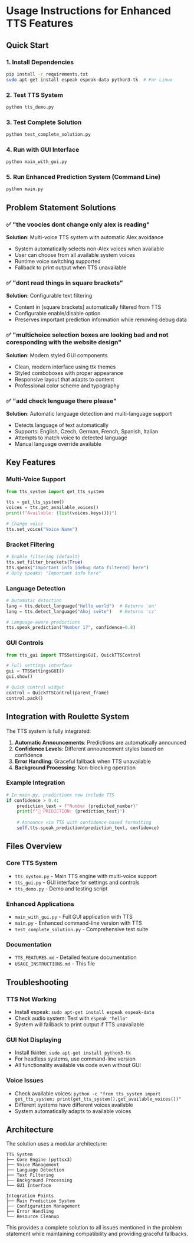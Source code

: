 # Usage Instructions for Enhanced TTS Features

## Quick Start

### 1. Install Dependencies
```bash
pip install -r requirements.txt
sudo apt-get install espeak espeak-data python3-tk  # For Linux
```

### 2. Test TTS System
```bash
python tts_demo.py
```

### 3. Test Complete Solution
```bash
python test_complete_solution.py
```

### 4. Run with GUI Interface
```bash
python main_with_gui.py
```

### 5. Run Enhanced Prediction System (Command Line)
```bash
python main.py
```

## Problem Statement Solutions

### ✅ "the voocies dont change only alex is reading"
**Solution**: Multi-voice TTS system with automatic Alex avoidance
- System automatically selects non-Alex voices when available
- User can choose from all available system voices
- Runtime voice switching supported
- Fallback to print output when TTS unavailable

### ✅ "dont read things in square brackets"
**Solution**: Configurable text filtering
- Content in [square brackets] automatically filtered from TTS
- Configurable enable/disable option
- Preserves important prediction information while removing debug data

### ✅ "multichoice selection boxes are looking bad and not coresponding with the website design"
**Solution**: Modern styled GUI components
- Clean, modern interface using ttk themes
- Styled comboboxes with proper appearance
- Responsive layout that adapts to content
- Professional color scheme and typography

### ✅ "add check lenguage there please"
**Solution**: Automatic language detection and multi-language support
- Detects language of text automatically
- Supports: English, Czech, German, French, Spanish, Italian
- Attempts to match voice to detected language
- Manual language override available

## Key Features

### Multi-Voice Support
```python
from tts_system import get_tts_system

tts = get_tts_system()
voices = tts.get_available_voices()
print(f"Available: {list(voices.keys())}")

# Change voice
tts.set_voice("Voice Name")
```

### Bracket Filtering
```python
# Enable filtering (default)
tts.set_filter_brackets(True)
tts.speak("Important info [debug data filtered] here")
# Only speaks: "Important info here"
```

### Language Detection
```python
# Automatic detection
lang = tts.detect_language("Hello world")  # Returns 'en'
lang = tts.detect_language("Ahoj světe")   # Returns 'cs'

# Language-aware predictions
tts.speak_prediction("Number 17", confidence=0.8)
```

### GUI Controls
```python
from tts_gui import TTSSettingsGUI, QuickTTSControl

# Full settings interface
gui = TTSSettingsGUI()
gui.show()

# Quick control widget
control = QuickTTSControl(parent_frame)
control.pack()
```

## Integration with Roulette System

The TTS system is fully integrated:

1. **Automatic Announcements**: Predictions are automatically announced
2. **Confidence Levels**: Different announcement styles based on confidence
3. **Error Handling**: Graceful fallback when TTS unavailable
4. **Background Processing**: Non-blocking operation

### Example Integration
```python
# In main.py, predictions now include TTS
if confidence > 0.4:
    prediction_text = f"Number {predicted_number}"
    print(f"🎯 PREDICTION: {prediction_text}")
    
    # Announce via TTS with confidence-based formatting
    self.tts.speak_prediction(prediction_text, confidence)
```

## Files Overview

### Core TTS System
- `tts_system.py` - Main TTS engine with multi-voice support
- `tts_gui.py` - GUI interface for settings and controls
- `tts_demo.py` - Demo and testing script

### Enhanced Applications
- `main_with_gui.py` - Full GUI application with TTS
- `main.py` - Enhanced command-line version with TTS
- `test_complete_solution.py` - Comprehensive test suite

### Documentation
- `TTS_FEATURES.md` - Detailed feature documentation
- `USAGE_INSTRUCTIONS.md` - This file

## Troubleshooting

### TTS Not Working
- Install espeak: `sudo apt-get install espeak espeak-data`
- Check audio system: Test with `espeak "hello"`
- System will fallback to print output if TTS unavailable

### GUI Not Displaying
- Install tkinter: `sudo apt-get install python3-tk`
- For headless systems, use command-line version
- All functionality available via code even without GUI

### Voice Issues
- Check available voices: `python -c "from tts_system import get_tts_system; print(get_tts_system().get_available_voices())"`
- Different systems have different voices available
- System automatically adapts to available voices

## Architecture

The solution uses a modular architecture:

```
TTS System
├── Core Engine (pyttsx3)
├── Voice Management
├── Language Detection
├── Text Filtering
├── Background Processing
└── GUI Interface

Integration Points
├── Main Prediction System
├── Configuration Management
├── Error Handling
└── Resource Cleanup
```

This provides a complete solution to all issues mentioned in the problem statement while maintaining compatibility and providing graceful fallbacks.